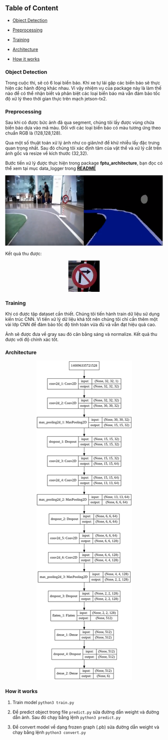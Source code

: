 

## Table of Content

- [Object Detection](#Object-Detection)

- [Preprocessing](#Preprocessing)

- [Training](#Training)

- [Architecture](#Architecture)

- [How it works](#How-it-works)

### Object Detection

Trong cuộc thi, sẽ có 6 loại biển báo. Khi xe tự lái gặp các biển báo sẽ thực hiện các hành động khác nhau. 
Vì vậy nhiệm vụ của package này là làm thế nào để có thể nhận biết và phân biệt các loại biển báo mà vẫn đảm bảo tốc độ xử lý theo thời gian thực trên mạch jetson-tx2. 

### Preprocessing
Sau khi có được bức ảnh đã qua segment, chúng tôi lấy được vùng chứa biển báo dựa vào mã màu. Đối với các loại biển báo có  màu tương ứng theo chuẩn RGB là (128,128,128). 

Qua một số thuật toán xử  lý ảnh như co giãn/nở để khử nhiễu lấy đặc trưng quan trọng nhất. Sau đó chúng tôi xác định tâm của vật thể và xử lý cắt trên ảnh gốc và resize về kích thước (32,32).

Bước tiền xử lý được thực hiện trong package **fptu_architecture**, bạn đọc có thể xem tại mục data_logger trong [**README**](../src/fptu_architecture/README.md)

<center>
<img src="../images/sign_segment.png" alt="Cover"/>
</center>

Kết quả thu được:
<center>
<img src="../images/sign_original.png" alt="Cover"/>
</center>

### Training 
Khi có được tập dataset cần thiết. Chúng tôi tiến hành train dữ liệu sử dụng kiến trúc CNN. Vì tiền xử lý dữ liệu khá tốt nên chúng tôi chỉ cần thêm một vài lớp CNN để đảm bảo tốc độ tính toán vừa đủ và vẫn đạt hiệu quả cao. 

Ảnh sẽ được đưa về gray sau đó cân bằng sáng và normalize. Kết quả thu được với độ chính xác tốt.

### Architecture
<center>
<img src="../images/model_plot.png" alt="Cover"/>
</center>

### How it works 

1. Train model ```python3 train.py```

2. Để predict object trong file ```predict.py``` sửa đường dẫn weight và đường dẫn ảnh. Sau đó chạy bằng lệnh ```python3 predict.py``` 

3. Để convert model về dạng frozen graph (.pb) sửa đường dẫn weight và chạy bằng lệnh ```python3 convert.py```

   